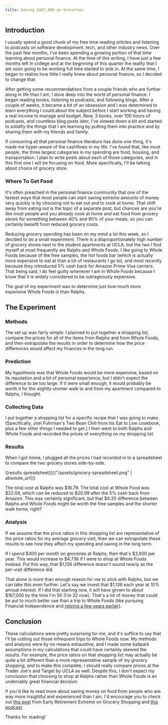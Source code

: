 ```yaml
---
title: Saving $167,000 on Groceries
---
```


## Introduction

I usually spend a good chunk of my free time reading articles and listening to
podcasts on software development, tech, and other industry news.
Over the past few months, I've been spending a growing portion of that time
learning about personal finance.
At the time of this writing,
I have just a few months left in college and at the beginning of this quarter
the reality that I am soon going to be working full time started to sink in.
At the same time, I began to realize how little I really knew about personal
finance, so I decided to change that.

After getting some recommendations from a couple friends who are further along
in life than I am,
I dove deep into the world of personal finance.
I began reading books, listening to podcasts, and following blogs.
After a couple of weeks, it became a bit of an obsession and I was determined
to learn everything I could about the subject before I start working and having
a real income to manage and budget.
Now, 3 books, over 100 hours of podcasts, and countless blog posts later,
I've slowed down a bit and started to solidify the things that I am learning by
putting them into practice and by sharing them with my friends and family.

If consuming all that personal finance literature has done one thing,
it's made me hyper-aware of the cashflows in my life.
I've found that, like most people, the three largest categories in my spending
are food, housing, and transportation.
I plan to write posts about each of those categories,
and in this first one I will be focusing on food.
More specifically, I'll be talking about choice of grocery store.

### Where To Get Food
It's often preached in the personal finance community that one of the fastest
ways that most people can start saving extreme amounts of money very quickly is
by choosing not to eat out and to cook at home.
That shift away from eating out is the topic of a separate post,
but chances are you're like most people and you already cook at home and eat
food from grocery stores for something between 40% and 90% of your meals,
so you can certainly benefit from reduced grocery costs.

Reducing grocery spending has been on my mind a lot this week,
so I decided to do a small experiment.
There is a disproportionately high number of grocery stores next to the student
apartments at UCLA, but the two I find myself at most frequently are Ralphs
and Whole Foods.
I like going to Whole Foods because of the free samples,
the hot foods bar (which is actually more expensive to eat at than a lot of
restaurants I go to),
and most recently because they introduced 5% cash back for Amazon Prime Visa
carriers.
That being said, I do feel guilty whenever I am in Whole Foods because I know
that it is widely considered to be outrageously expensive.

The goal of my experiment was to determine just _how much_ more expensive
Whole Foods is than Ralphs.

## The Experiment

### Methods
The set up was fairly simple.
I planned to put together a shopping list,
compare the prices for all of the items from Ralphs and from Whole Foods,
and then extrapolate the results in order to determine how the price differences
would affect my finances in the long run.

### Prediction
My hypothesis was that Whole Foods would be more expensive,
based on its reputation and a bit of personal experience,
but I didn't expect the difference to be too large.
If it were small enough,
it would probably be worth it for the slightly shorter walk to and from my
apartment compared to Ralphs, I thought.

### Collecting Data
I put together a shopping list for a specific recipe that I was going to make.
(Specifically, Joel Fuhrman's Two Bean Chili from his Eat to Live cookbook,
plus a few other things I needed to get.)
I then went to both Ralphs and Whole Foods and recorded the prices of everything
on my shopping list.

### Results
When I got home, I plugged all the prices I had recorded in to a spreadsheet
to compare the two grocery stores side-by-side.

![results spreadsheet]({{"/assets/grocery-spreadsheet.png" | absolute_url}})

The total cost at Ralphs was $16.79.
The total cost at Whole Food was $22.09,
which can be reduced to $20.99 after the 5% cash back from Amazon.
This was certainly significant,
but that $4.20 difference between Ralphs and Whole Foods might be worth the free
samples and the shorter walk home, right?

### Analysis
If we assume that the price ratios in this shopping list are representative of
the price ratios for my average grocery visit,
then we can extrapolate these results to see how they affect my spending and
saving in the long term.

If I spend $300 per month on groceries at Ralphs,
then that's $3,600 per year.
This would increase to $4,736 if I were to shop at Whole Foods instead.
Put this way, that $1,136 difference doesn't sound nearly as the per-visit
difference did.

That alone is more than enough reason for me to stick with Ralphs,
but we can take this even further.
Let's say we invest that $1,136 each year at 10% annual interest.
If I did that starting now, it will have grown to about $167,000 by the time
I'm 50 (I'm 22 now).
That's a lot of money that could be put to much better use than a trip to
Whole Foods (like pursuing Financial Independence and [retiring a few years
earlier](http://www.mrmoneymustache.com/2012/01/13/the-shockingly-simple-math-behind-early-retirement/)).

## Conclusion
These calculations were pretty surprising for me,
and it's suffice to say that I'll be cutting out those infrequent trips to
Whole Foods now.
My methods and analysis were by no means exhaustive,
and I made some ballpark assumptions in my calculations that could have
certainly skewed the results.
For example, the price ratios on that shopping list may actually be quite a bit
different than a more representative sample of my grocery shopping,
and to make this complete, I should really compare prices at the Trader Joe's
and Target by UCLA as well.
Despite this,
I don't expect my conclusion that choosing to shop at Ralphs rather than
Whole Foods is an undeniably great financial decision.

If you'd like to read more about saving money on food from people who are way
more insightful and experienced than I am, I'd encourage you to check out
[this post](http://earlyretirementextreme.com/day-3-grocery-shopping.html)
from Early Retirement Extreme on Grocery Shopping and
[this podcast](https://www.choosefi.com/007-america-fat-broke/).

Thanks for reading!

